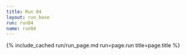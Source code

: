 ```yaml
---
title: Run 04
layout: run_base
run: run04
name: run04
---
```

{% include_cached run/run_page.md run=page.run title=page.title %}
